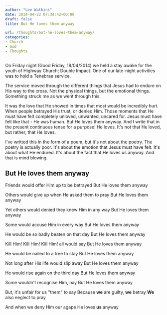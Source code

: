 ```yaml
---
author: "Lee Watkins"
date: 2014-04-22 07:34:42+00:00
draft: false
title: But He loves them anyway

url: /thoughts/but-he-loves-them-anyway/
categories:
- Church
- God
- Thoughts
---
```


On Friday night (Good Friday, 18/04/2014) we held a stay awake for the youth of Highway Church; Double Impact. One of our late-night activities was to hold a Tenebrae service.<!--more-->

The service moved through the different things that Jesus had to endure on His way to the cross. Not the physical things, but the emotional things. Something struck me as we went through this.

It was the love that He showed in times that most would be incredibly hurt. When people betrayed His trust, or denied Him. Those moments that He must have felt completely unloved, unwanted, uncared for. Jesus must have felt like that - He was human. But He loves them anyway. And I write that in the present continuous tense for a purpose! He loves. It's not that He loved, but rather, that He loves.

I've writted this in the form of a poem, but it's not about the poetry. The poetry is actually poor. It's about the emotion that Jesus must have felt. It's about what He endured. It's about the fact that He loves us anyway. And that is mind blowing.


## But He loves them anyway


Friends would offer Him up to be betrayed
But He loves them anyway

Others would give up when He asked them to pray
But He loves them anyway

Yet others would denied they knew Him in any way
But He loves them anyway

Some would accuse Him in every way
But He loves them anyway

He would be so badly beaten on that day
But He loves them anyway

Kill Him! Kill Him! Kill Him! all would say
But He loves them anyway

He would be nailed to a tree to stay
But He loves them anyway

Not long after His life would slip away
But He loves them anyway

He would rise again on the third day
But He loves them anyway

Some wouldn't recognise Him, nay
But He loves them anyway

But, it's unfair for us "them" to say
Because **we** are guilty, **we** betray
**We** also neglect to pray

And when we deny Him our agape
He loves **us** anyway
